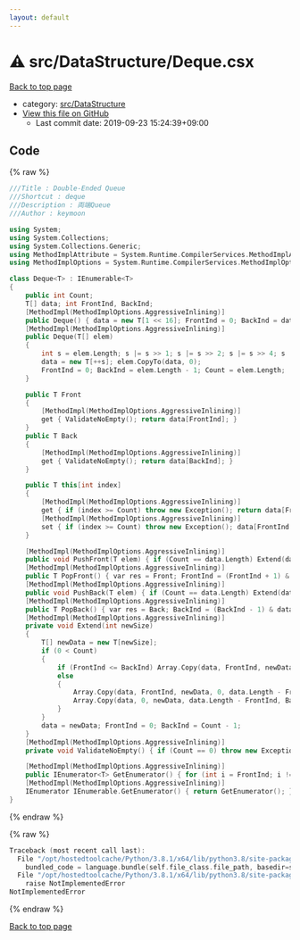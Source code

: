 ```yaml
---
layout: default
---
```


<!-- mathjax config similar to math.stackexchange -->
<script type="text/javascript" async
  src="https://cdnjs.cloudflare.com/ajax/libs/mathjax/2.7.5/MathJax.js?config=TeX-MML-AM_CHTML">
</script>
<script type="text/x-mathjax-config">
  MathJax.Hub.Config({
    TeX: { equationNumbers: { autoNumber: "AMS" }},
    tex2jax: {
      inlineMath: [ ['$','$'] ],
      processEscapes: true
    },
    "HTML-CSS": { matchFontHeight: false },
    displayAlign: "left",
    displayIndent: "2em"
  });
</script>

<script type="text/javascript" src="https://cdnjs.cloudflare.com/ajax/libs/jquery/3.4.1/jquery.min.js"></script>
<script src="https://cdn.jsdelivr.net/npm/jquery-balloon-js@1.1.2/jquery.balloon.min.js" integrity="sha256-ZEYs9VrgAeNuPvs15E39OsyOJaIkXEEt10fzxJ20+2I=" crossorigin="anonymous"></script>
<script type="text/javascript" src="../../../assets/js/copy-button.js"></script>
<link rel="stylesheet" href="../../../assets/css/copy-button.css" />


# :warning: src/DataStructure/Deque.csx

<a href="../../../index.html">Back to top page</a>

* category: <a href="../../../index.html#e73c6b5872115ad0f2896f8e8476ef39">src/DataStructure</a>
* <a href="{{ site.github.repository_url }}/blob/master/src/DataStructure/Deque.csx">View this file on GitHub</a>
    - Last commit date: 2019-09-23 15:24:39+09:00




## Code

<a id="unbundled"></a>
{% raw %}
```cpp
﻿///Title : Double-Ended Queue
///Shortcut : deque
///Description : 両端Queue
///Author : keymoon

using System;
using System.Collections;
using System.Collections.Generic;
using MethodImplAttribute = System.Runtime.CompilerServices.MethodImplAttribute;
using MethodImplOptions = System.Runtime.CompilerServices.MethodImplOptions;

class Deque<T> : IEnumerable<T>
{
    public int Count;
    T[] data; int FrontInd, BackInd;
    [MethodImpl(MethodImplOptions.AggressiveInlining)]
    public Deque() { data = new T[1 << 16]; FrontInd = 0; BackInd = data.Length - 1; Count = 0; }
    [MethodImpl(MethodImplOptions.AggressiveInlining)]
    public Deque(T[] elem)
    {
        int s = elem.Length; s |= s >> 1; s |= s >> 2; s |= s >> 4; s |= s >> 8; s |= s >> 16;
        data = new T[++s]; elem.CopyTo(data, 0);
        FrontInd = 0; BackInd = elem.Length - 1; Count = elem.Length;
    }

    public T Front
    {
        [MethodImpl(MethodImplOptions.AggressiveInlining)]
        get { ValidateNoEmpty(); return data[FrontInd]; }
    }
    public T Back
    {
        [MethodImpl(MethodImplOptions.AggressiveInlining)]
        get { ValidateNoEmpty(); return data[BackInd]; }
    }

    public T this[int index]
    {
        [MethodImpl(MethodImplOptions.AggressiveInlining)]
        get { if (index >= Count) throw new Exception(); return data[FrontInd + index & data.Length - 1]; }
        [MethodImpl(MethodImplOptions.AggressiveInlining)]
        set { if (index >= Count) throw new Exception(); data[FrontInd + index & data.Length - 1] = value; }
    }

    [MethodImpl(MethodImplOptions.AggressiveInlining)]
    public void PushFront(T elem) { if (Count == data.Length) Extend(data.Length << 1); Count++; data[FrontInd = (FrontInd - 1) & data.Length - 1] = elem; }
    [MethodImpl(MethodImplOptions.AggressiveInlining)]
    public T PopFront() { var res = Front; FrontInd = (FrontInd + 1) & data.Length - 1; Count--; return res; }
    [MethodImpl(MethodImplOptions.AggressiveInlining)]
    public void PushBack(T elem) { if (Count == data.Length) Extend(data.Length << 1); Count++; data[BackInd = (BackInd + 1) & data.Length - 1] = elem; }
    [MethodImpl(MethodImplOptions.AggressiveInlining)]
    public T PopBack() { var res = Back; BackInd = (BackInd - 1) & data.Length - 1; Count--; return res; }
    [MethodImpl(MethodImplOptions.AggressiveInlining)]
    private void Extend(int newSize)
    {
        T[] newData = new T[newSize];
        if (0 < Count)
        {
            if (FrontInd <= BackInd) Array.Copy(data, FrontInd, newData, 0, Count);
            else
            {
                Array.Copy(data, FrontInd, newData, 0, data.Length - FrontInd);
                Array.Copy(data, 0, newData, data.Length - FrontInd, BackInd + 1);
            }
        }
        data = newData; FrontInd = 0; BackInd = Count - 1;
    }
    [MethodImpl(MethodImplOptions.AggressiveInlining)]
    private void ValidateNoEmpty() { if (Count == 0) throw new Exception(); }

    [MethodImpl(MethodImplOptions.AggressiveInlining)]
    public IEnumerator<T> GetEnumerator() { for (int i = FrontInd; i != BackInd; i = i + 1 & data.Length - 1) yield return data[i]; yield return data[BackInd]; }
    [MethodImpl(MethodImplOptions.AggressiveInlining)]
    IEnumerator IEnumerable.GetEnumerator() { return GetEnumerator(); }
}
```
{% endraw %}

<a id="bundled"></a>
{% raw %}
```cpp
Traceback (most recent call last):
  File "/opt/hostedtoolcache/Python/3.8.1/x64/lib/python3.8/site-packages/onlinejudge_verify/docs.py", line 347, in write_contents
    bundled_code = language.bundle(self.file_class.file_path, basedir=self.cpp_source_path)
  File "/opt/hostedtoolcache/Python/3.8.1/x64/lib/python3.8/site-packages/onlinejudge_verify/languages/csharpscript.py", line 108, in bundle
    raise NotImplementedError
NotImplementedError

```
{% endraw %}

<a href="../../../index.html">Back to top page</a>

